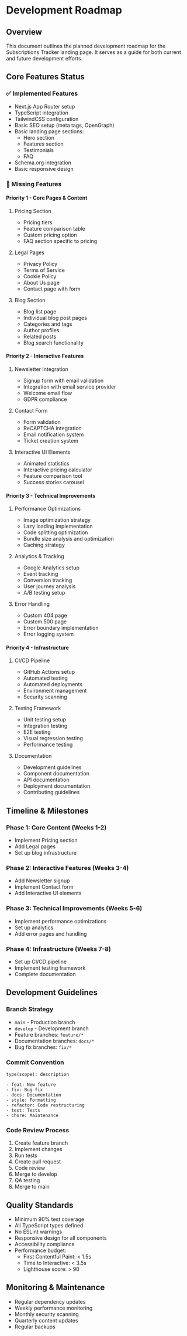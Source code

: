 # Development Roadmap

## Overview
This document outlines the planned development roadmap for the Subscriptions Tracker landing page. It serves as a guide for both current and future development efforts.

## Core Features Status

### ✅ Implemented Features
- Next.js App Router setup
- TypeScript integration
- TailwindCSS configuration
- Basic SEO setup (meta tags, OpenGraph)
- Basic landing page sections:
  - Hero section
  - Features section
  - Testimonials
  - FAQ
- Schema.org integration
- Basic responsive design

### 🚧 Missing Features

#### Priority 1 - Core Pages & Content
1. Pricing Section
   - Pricing tiers
   - Feature comparison table
   - Custom pricing option
   - FAQ section specific to pricing

2. Legal Pages
   - Privacy Policy
   - Terms of Service
   - Cookie Policy
   - About Us page
   - Contact page with form

3. Blog Section
   - Blog list page
   - Individual blog post pages
   - Categories and tags
   - Author profiles
   - Related posts
   - Blog search functionality

#### Priority 2 - Interactive Features
1. Newsletter Integration
   - Signup form with email validation
   - Integration with email service provider
   - Welcome email flow
   - GDPR compliance

2. Contact Form
   - Form validation
   - ReCAPTCHA integration
   - Email notification system
   - Ticket creation system

3. Interactive UI Elements
   - Animated statistics
   - Interactive pricing calculator
   - Feature comparison tool
   - Success stories carousel

#### Priority 3 - Technical Improvements
1. Performance Optimizations
   - Image optimization strategy
   - Lazy loading implementation
   - Code splitting optimization
   - Bundle size analysis and optimization
   - Caching strategy

2. Analytics & Tracking
   - Google Analytics setup
   - Event tracking
   - Conversion tracking
   - User journey analysis
   - A/B testing setup

3. Error Handling
   - Custom 404 page
   - Custom 500 page
   - Error boundary implementation
   - Error logging system

#### Priority 4 - Infrastructure
1. CI/CD Pipeline
   - GitHub Actions setup
   - Automated testing
   - Automated deployments
   - Environment management
   - Security scanning

2. Testing Framework
   - Unit testing setup
   - Integration testing
   - E2E testing
   - Visual regression testing
   - Performance testing

3. Documentation
   - Development guidelines
   - Component documentation
   - API documentation
   - Deployment documentation
   - Contributing guidelines

## Timeline & Milestones

### Phase 1: Core Content (Weeks 1-2)
- Implement Pricing section
- Add Legal pages
- Set up blog infrastructure

### Phase 2: Interactive Features (Weeks 3-4)
- Add Newsletter signup
- Implement Contact form
- Add Interactive UI elements

### Phase 3: Technical Improvements (Weeks 5-6)
- Implement performance optimizations
- Set up analytics
- Add error pages and handling

### Phase 4: Infrastructure (Weeks 7-8)
- Set up CI/CD pipeline
- Implement testing framework
- Complete documentation

## Development Guidelines

### Branch Strategy
- `main` - Production branch
- `develop` - Development branch
- Feature branches: `feature/*`
- Documentation branches: `docs/*`
- Bug fix branches: `fix/*`

### Commit Convention
```
type(scope): description

- feat: New feature
- fix: Bug fix
- docs: Documentation
- style: Formatting
- refactor: Code restructuring
- test: Tests
- chore: Maintenance
```

### Code Review Process
1. Create feature branch
2. Implement changes
3. Run tests
4. Create pull request
5. Code review
6. Merge to develop
7. QA testing
8. Merge to main

## Quality Standards
- Minimum 90% test coverage
- All TypeScript types defined
- No ESLint warnings
- Responsive design for all components
- Accessibility compliance
- Performance budget:
  - First Contentful Paint: < 1.5s
  - Time to Interactive: < 3.5s
  - Lighthouse score: > 90

## Monitoring & Maintenance
- Regular dependency updates
- Weekly performance monitoring
- Monthly security scanning
- Quarterly content updates
- Regular backups
